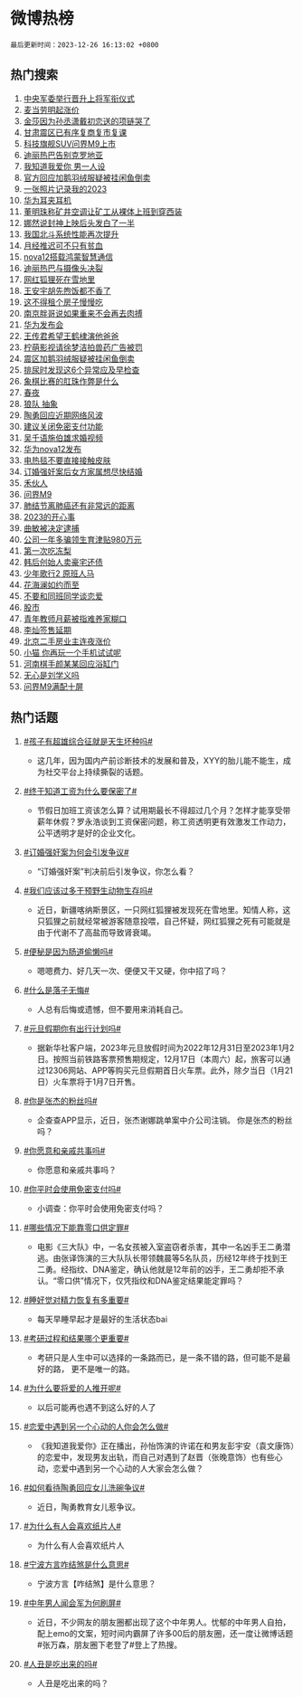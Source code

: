 # 微博热榜

`最后更新时间：2023-12-26 16:13:02 +0800`

## 热门搜索

1. [中央军委举行晋升上将军衔仪式](https://m.weibo.cn/search?containerid=100103type%3D1%26t%3D10%26q%3D%23%E4%B8%AD%E5%A4%AE%E5%86%9B%E5%A7%94%E4%B8%BE%E8%A1%8C%E6%99%8B%E5%8D%87%E4%B8%8A%E5%B0%86%E5%86%9B%E8%A1%94%E4%BB%AA%E5%BC%8F%23&stream_entry_id=51&isnewpage=1&extparam=seat%3D1%26cate%3D10103%26stream_entry_id%3D51%26dgr%3D0%26q%3D%2523%25E4%25B8%25AD%25E5%25A4%25AE%25E5%2586%259B%25E5%25A7%2594%25E4%25B8%25BE%25E8%25A1%258C%25E6%2599%258B%25E5%258D%2587%25E4%25B8%258A%25E5%25B0%2586%25E5%2586%259B%25E8%25A1%2594%25E4%25BB%25AA%25E5%25BC%258F%2523%26pos%3D0%26c_type%3D51%26filter_type%3Drealtimehot%26display_time%3D1703578381%26pre_seqid%3D170357838132202874266)
1. [麦当劳明起涨价](https://m.weibo.cn/search?containerid=100103type%3D1%26t%3D10%26q%3D%23%E9%BA%A6%E5%BD%93%E5%8A%B3%E6%98%8E%E8%B5%B7%E6%B6%A8%E4%BB%B7%23&stream_entry_id=31&isnewpage=1&extparam=seat%3D1%26realpos%3D1%26q%3D%2523%25E9%25BA%25A6%25E5%25BD%2593%25E5%258A%25B3%25E6%2598%258E%25E8%25B5%25B7%25E6%25B6%25A8%25E4%25BB%25B7%2523%26pos%3D0%26flag%3D1%26stream_entry_id%3D31%26dgr%3D0%26band_rank%3D1%26cate%3D5001%26filter_type%3Drealtimehot%26c_type%3D31%26lcate%3D5001%26display_time%3D1703578381%26pre_seqid%3D170357838132202874266)
1. [金莎因为孙丞潇戴初恋送的项链哭了](https://m.weibo.cn/search?containerid=100103type%3D1%26t%3D10%26q%3D%23%E9%87%91%E8%8E%8E%E5%9B%A0%E4%B8%BA%E5%AD%99%E4%B8%9E%E6%BD%87%E6%88%B4%E5%88%9D%E6%81%8B%E9%80%81%E7%9A%84%E9%A1%B9%E9%93%BE%E5%93%AD%E4%BA%86%23&stream_entry_id=31&isnewpage=1&extparam=seat%3D1%26realpos%3D2%26q%3D%2523%25E9%2587%2591%25E8%258E%258E%25E5%259B%25A0%25E4%25B8%25BA%25E5%25AD%2599%25E4%25B8%259E%25E6%25BD%2587%25E6%2588%25B4%25E5%2588%259D%25E6%2581%258B%25E9%2580%2581%25E7%259A%2584%25E9%25A1%25B9%25E9%2593%25BE%25E5%2593%25AD%25E4%25BA%2586%2523%26pos%3D1%26flag%3D2%26stream_entry_id%3D31%26dgr%3D0%26band_rank%3D2%26cate%3D5001%26filter_type%3Drealtimehot%26c_type%3D31%26lcate%3D5001%26display_time%3D1703578381%26pre_seqid%3D170357838132202874266)
1. [甘肃震区已有序复商复市复课](https://m.weibo.cn/search?containerid=100103type%3D1%26t%3D10%26q%3D%23%E7%94%98%E8%82%83%E9%9C%87%E5%8C%BA%E5%B7%B2%E6%9C%89%E5%BA%8F%E5%A4%8D%E5%95%86%E5%A4%8D%E5%B8%82%E5%A4%8D%E8%AF%BE%23&stream_entry_id=31&isnewpage=1&extparam=seat%3D1%26realpos%3D3%26q%3D%2523%25E7%2594%2598%25E8%2582%2583%25E9%259C%2587%25E5%258C%25BA%25E5%25B7%25B2%25E6%259C%2589%25E5%25BA%258F%25E5%25A4%258D%25E5%2595%2586%25E5%25A4%258D%25E5%25B8%2582%25E5%25A4%258D%25E8%25AF%25BE%2523%26pos%3D2%26flag%3D0%26stream_entry_id%3D31%26dgr%3D0%26band_rank%3D3%26cate%3D5001%26filter_type%3Drealtimehot%26c_type%3D31%26lcate%3D5001%26display_time%3D1703578381%26pre_seqid%3D170357838132202874266)
1. [科技旗舰SUV问界M9上市](https://m.weibo.cn/search?containerid=100103type%3D1%26t%3D10%26q%3D%23%E7%A7%91%E6%8A%80%E6%97%97%E8%88%B0SUV%E9%97%AE%E7%95%8CM9%E4%B8%8A%E5%B8%82%23&stream_entry_id=31&isnewpage=1&extparam=seat%3D1%26cate%3D5001%26topic_ad%3D1%26q%3D%2523%25E7%25A7%2591%25E6%258A%2580%25E6%2597%2597%25E8%2588%25B0SUV%25E9%2597%25AE%25E7%2595%258CM9%25E4%25B8%258A%25E5%25B8%2582%2523%26pos%3D3%26adid%3D215971%26stream_entry_id%3D31%26dgr%3D0%26band_rank%3D4%26c_type%3D31%26filter_type%3Drealtimehot%26is_ad_pos%3D1%26lcate%3D5001%26display_time%3D1703578381%26pre_seqid%3D170357838132202874266)
1. [迪丽热巴告别克罗地亚](https://m.weibo.cn/search?containerid=100103type%3D1%26t%3D10%26q%3D%23%E8%BF%AA%E4%B8%BD%E7%83%AD%E5%B7%B4%E5%91%8A%E5%88%AB%E5%85%8B%E7%BD%97%E5%9C%B0%E4%BA%9A%23&stream_entry_id=31&isnewpage=1&extparam=seat%3D1%26realpos%3D4%26q%3D%2523%25E8%25BF%25AA%25E4%25B8%25BD%25E7%2583%25AD%25E5%25B7%25B4%25E5%2591%258A%25E5%2588%25AB%25E5%2585%258B%25E7%25BD%2597%25E5%259C%25B0%25E4%25BA%259A%2523%26pos%3D4%26flag%3D1%26stream_entry_id%3D31%26dgr%3D0%26band_rank%3D4%26cate%3D5001%26filter_type%3Drealtimehot%26c_type%3D31%26lcate%3D5001%26display_time%3D1703578381%26pre_seqid%3D170357838132202874266)
1. [我知道我爱你 男一人设](https://m.weibo.cn/search?containerid=100103type%3D1%26t%3D10%26q%3D%E6%88%91%E7%9F%A5%E9%81%93%E6%88%91%E7%88%B1%E4%BD%A0+%E7%94%B7%E4%B8%80%E4%BA%BA%E8%AE%BE&stream_entry_id=31&isnewpage=1&extparam=seat%3D1%26realpos%3D5%26q%3D%25E6%2588%2591%25E7%259F%25A5%25E9%2581%2593%25E6%2588%2591%25E7%2588%25B1%25E4%25BD%25A0%2520%25E7%2594%25B7%25E4%25B8%2580%25E4%25BA%25BA%25E8%25AE%25BE%26pos%3D5%26flag%3D0%26stream_entry_id%3D31%26dgr%3D0%26band_rank%3D5%26cate%3D5001%26filter_type%3Drealtimehot%26c_type%3D31%26lcate%3D5001%26display_time%3D1703578381%26pre_seqid%3D170357838132202874266)
1. [官方回应加鹅羽绒服疑被挂闲鱼倒卖](https://m.weibo.cn/search?containerid=100103type%3D1%26t%3D10%26q%3D%23%E5%AE%98%E6%96%B9%E5%9B%9E%E5%BA%94%E5%8A%A0%E9%B9%85%E7%BE%BD%E7%BB%92%E6%9C%8D%E7%96%91%E8%A2%AB%E6%8C%82%E9%97%B2%E9%B1%BC%E5%80%92%E5%8D%96%23&stream_entry_id=31&isnewpage=1&extparam=seat%3D1%26realpos%3D6%26q%3D%2523%25E5%25AE%2598%25E6%2596%25B9%25E5%259B%259E%25E5%25BA%2594%25E5%258A%25A0%25E9%25B9%2585%25E7%25BE%25BD%25E7%25BB%2592%25E6%259C%258D%25E7%2596%2591%25E8%25A2%25AB%25E6%258C%2582%25E9%2597%25B2%25E9%25B1%25BC%25E5%2580%2592%25E5%258D%2596%2523%26pos%3D6%26flag%3D0%26stream_entry_id%3D31%26dgr%3D0%26band_rank%3D6%26cate%3D5001%26filter_type%3Drealtimehot%26c_type%3D31%26lcate%3D5001%26display_time%3D1703578381%26pre_seqid%3D170357838132202874266)
1. [一张照片记录我的2023](https://m.weibo.cn/search?containerid=100103type%3D1%26t%3D10%26q%3D%23%E4%B8%80%E5%BC%A0%E7%85%A7%E7%89%87%E8%AE%B0%E5%BD%95%E6%88%91%E7%9A%842023%23&stream_entry_id=31&isnewpage=1&extparam=seat%3D1%26cate%3D5001%26topic_ad%3D1%26q%3D%2523%25E4%25B8%2580%25E5%25BC%25A0%25E7%2585%25A7%25E7%2589%2587%25E8%25AE%25B0%25E5%25BD%2595%25E6%2588%2591%25E7%259A%25842023%2523%26pos%3D7%26adid%3D215970%26stream_entry_id%3D31%26dgr%3D0%26band_rank%3D7%26c_type%3D31%26filter_type%3Drealtimehot%26is_ad_pos%3D1%26lcate%3D5001%26display_time%3D1703578381%26pre_seqid%3D170357838132202874266)
1. [华为耳夹耳机](https://m.weibo.cn/search?containerid=100103type%3D1%26t%3D10%26q%3D%23%E5%8D%8E%E4%B8%BA%E8%80%B3%E5%A4%B9%E8%80%B3%E6%9C%BA%23&stream_entry_id=31&isnewpage=1&extparam=seat%3D1%26realpos%3D7%26q%3D%2523%25E5%258D%258E%25E4%25B8%25BA%25E8%2580%25B3%25E5%25A4%25B9%25E8%2580%25B3%25E6%259C%25BA%2523%26pos%3D8%26flag%3D1%26stream_entry_id%3D31%26dgr%3D0%26band_rank%3D7%26cate%3D5001%26filter_type%3Drealtimehot%26c_type%3D31%26lcate%3D5001%26display_time%3D1703578381%26pre_seqid%3D170357838132202874266)
1. [董明珠称矿井空调让矿工从裸体上班到穿西装](https://m.weibo.cn/search?containerid=100103type%3D1%26t%3D10%26q%3D%23%E8%91%A3%E6%98%8E%E7%8F%A0%E7%A7%B0%E7%9F%BF%E4%BA%95%E7%A9%BA%E8%B0%83%E8%AE%A9%E7%9F%BF%E5%B7%A5%E4%BB%8E%E8%A3%B8%E4%BD%93%E4%B8%8A%E7%8F%AD%E5%88%B0%E7%A9%BF%E8%A5%BF%E8%A3%85%23&stream_entry_id=31&isnewpage=1&extparam=seat%3D1%26realpos%3D8%26q%3D%2523%25E8%2591%25A3%25E6%2598%258E%25E7%258F%25A0%25E7%25A7%25B0%25E7%259F%25BF%25E4%25BA%2595%25E7%25A9%25BA%25E8%25B0%2583%25E8%25AE%25A9%25E7%259F%25BF%25E5%25B7%25A5%25E4%25BB%258E%25E8%25A3%25B8%25E4%25BD%2593%25E4%25B8%258A%25E7%258F%25AD%25E5%2588%25B0%25E7%25A9%25BF%25E8%25A5%25BF%25E8%25A3%2585%2523%26pos%3D9%26flag%3D0%26stream_entry_id%3D31%26dgr%3D0%26band_rank%3D8%26cate%3D5001%26filter_type%3Drealtimehot%26c_type%3D31%26lcate%3D5001%26display_time%3D1703578381%26pre_seqid%3D170357838132202874266)
1. [娜然说封神上映后头发白了一半](https://m.weibo.cn/search?containerid=100103type%3D1%26t%3D10%26q%3D%23%E5%A8%9C%E7%84%B6%E8%AF%B4%E5%B0%81%E7%A5%9E%E4%B8%8A%E6%98%A0%E5%90%8E%E5%A4%B4%E5%8F%91%E7%99%BD%E4%BA%86%E4%B8%80%E5%8D%8A%23&stream_entry_id=31&isnewpage=1&extparam=seat%3D1%26realpos%3D9%26q%3D%2523%25E5%25A8%259C%25E7%2584%25B6%25E8%25AF%25B4%25E5%25B0%2581%25E7%25A5%259E%25E4%25B8%258A%25E6%2598%25A0%25E5%2590%258E%25E5%25A4%25B4%25E5%258F%2591%25E7%2599%25BD%25E4%25BA%2586%25E4%25B8%2580%25E5%258D%258A%2523%26pos%3D10%26flag%3D0%26stream_entry_id%3D31%26dgr%3D0%26band_rank%3D9%26cate%3D5001%26filter_type%3Drealtimehot%26c_type%3D31%26lcate%3D5001%26display_time%3D1703578381%26pre_seqid%3D170357838132202874266)
1. [我国北斗系统性能再次提升](https://m.weibo.cn/search?containerid=100103type%3D1%26t%3D10%26q%3D%23%E6%88%91%E5%9B%BD%E5%8C%97%E6%96%97%E7%B3%BB%E7%BB%9F%E6%80%A7%E8%83%BD%E5%86%8D%E6%AC%A1%E6%8F%90%E5%8D%87%23&stream_entry_id=31&isnewpage=1&extparam=seat%3D1%26realpos%3D10%26q%3D%2523%25E6%2588%2591%25E5%259B%25BD%25E5%258C%2597%25E6%2596%2597%25E7%25B3%25BB%25E7%25BB%259F%25E6%2580%25A7%25E8%2583%25BD%25E5%2586%258D%25E6%25AC%25A1%25E6%258F%2590%25E5%258D%2587%2523%26pos%3D11%26flag%3D1%26stream_entry_id%3D31%26dgr%3D0%26band_rank%3D10%26cate%3D5001%26filter_type%3Drealtimehot%26c_type%3D31%26lcate%3D5001%26display_time%3D1703578381%26pre_seqid%3D170357838132202874266)
1. [月经推迟可不只有贫血](https://m.weibo.cn/search?containerid=100103type%3D1%26t%3D10%26q%3D%E6%9C%88%E7%BB%8F%E6%8E%A8%E8%BF%9F%E5%8F%AF%E4%B8%8D%E5%8F%AA%E6%9C%89%E8%B4%AB%E8%A1%80&stream_entry_id=31&isnewpage=1&extparam=seat%3D1%26realpos%3D11%26q%3D%25E6%259C%2588%25E7%25BB%258F%25E6%258E%25A8%25E8%25BF%259F%25E5%258F%25AF%25E4%25B8%258D%25E5%258F%25AA%25E6%259C%2589%25E8%25B4%25AB%25E8%25A1%2580%26pos%3D12%26flag%3D2%26stream_entry_id%3D31%26dgr%3D0%26band_rank%3D11%26cate%3D5001%26filter_type%3Drealtimehot%26c_type%3D31%26lcate%3D5001%26display_time%3D1703578381%26pre_seqid%3D170357838132202874266)
1. [nova12搭载鸿蒙智慧通信](https://m.weibo.cn/search?containerid=100103type%3D1%26t%3D10%26q%3D%23nova12%E6%90%AD%E8%BD%BD%E9%B8%BF%E8%92%99%E6%99%BA%E6%85%A7%E9%80%9A%E4%BF%A1%23&stream_entry_id=31&isnewpage=1&extparam=seat%3D1%26realpos%3D12%26q%3D%2523nova12%25E6%2590%25AD%25E8%25BD%25BD%25E9%25B8%25BF%25E8%2592%2599%25E6%2599%25BA%25E6%2585%25A7%25E9%2580%259A%25E4%25BF%25A1%2523%26pos%3D13%26flag%3D0%26dgr%3D0%26stream_entry_id%3D31%26cate%3D5001%26band_rank%3D12%26adid%3D215311%26filter_type%3Drealtimehot%26c_type%3D31%26lcate%3D5001%26display_time%3D1703578381%26pre_seqid%3D170357838132202874266)
1. [迪丽热巴与摄像头决裂](https://m.weibo.cn/search?containerid=100103type%3D1%26t%3D10%26q%3D%23%E8%BF%AA%E4%B8%BD%E7%83%AD%E5%B7%B4%E4%B8%8E%E6%91%84%E5%83%8F%E5%A4%B4%E5%86%B3%E8%A3%82%23&stream_entry_id=31&isnewpage=1&extparam=seat%3D1%26realpos%3D13%26q%3D%2523%25E8%25BF%25AA%25E4%25B8%25BD%25E7%2583%25AD%25E5%25B7%25B4%25E4%25B8%258E%25E6%2591%2584%25E5%2583%258F%25E5%25A4%25B4%25E5%2586%25B3%25E8%25A3%2582%2523%26pos%3D14%26flag%3D1%26stream_entry_id%3D31%26dgr%3D0%26band_rank%3D13%26cate%3D5001%26filter_type%3Drealtimehot%26c_type%3D31%26lcate%3D5001%26display_time%3D1703578381%26pre_seqid%3D170357838132202874266)
1. [网红狐狸死在雪地里](https://m.weibo.cn/search?containerid=100103type%3D1%26t%3D10%26q%3D%23%E7%BD%91%E7%BA%A2%E7%8B%90%E7%8B%B8%E6%AD%BB%E5%9C%A8%E9%9B%AA%E5%9C%B0%E9%87%8C%23&stream_entry_id=31&isnewpage=1&extparam=seat%3D1%26realpos%3D14%26q%3D%2523%25E7%25BD%2591%25E7%25BA%25A2%25E7%258B%2590%25E7%258B%25B8%25E6%25AD%25BB%25E5%259C%25A8%25E9%259B%25AA%25E5%259C%25B0%25E9%2587%258C%2523%26pos%3D15%26flag%3D2%26stream_entry_id%3D31%26dgr%3D0%26band_rank%3D14%26cate%3D5001%26filter_type%3Drealtimehot%26c_type%3D31%26lcate%3D5001%26display_time%3D1703578381%26pre_seqid%3D170357838132202874266)
1. [王安宇胡先煦饭都不香了](https://m.weibo.cn/search?containerid=100103type%3D1%26t%3D10%26q%3D%23%E7%8E%8B%E5%AE%89%E5%AE%87%E8%83%A1%E5%85%88%E7%85%A6%E9%A5%AD%E9%83%BD%E4%B8%8D%E9%A6%99%E4%BA%86%23&stream_entry_id=31&isnewpage=1&extparam=seat%3D1%26realpos%3D15%26q%3D%2523%25E7%258E%258B%25E5%25AE%2589%25E5%25AE%2587%25E8%2583%25A1%25E5%2585%2588%25E7%2585%25A6%25E9%25A5%25AD%25E9%2583%25BD%25E4%25B8%258D%25E9%25A6%2599%25E4%25BA%2586%2523%26pos%3D16%26flag%3D1%26stream_entry_id%3D31%26dgr%3D0%26band_rank%3D15%26cate%3D5001%26filter_type%3Drealtimehot%26c_type%3D31%26lcate%3D5001%26display_time%3D1703578381%26pre_seqid%3D170357838132202874266)
1. [这不得租个房子慢慢吃](https://m.weibo.cn/search?containerid=100103type%3D1%26t%3D10%26q%3D%E8%BF%99%E4%B8%8D%E5%BE%97%E7%A7%9F%E4%B8%AA%E6%88%BF%E5%AD%90%E6%85%A2%E6%85%A2%E5%90%83&stream_entry_id=31&isnewpage=1&extparam=seat%3D1%26realpos%3D16%26q%3D%25E8%25BF%2599%25E4%25B8%258D%25E5%25BE%2597%25E7%25A7%259F%25E4%25B8%25AA%25E6%2588%25BF%25E5%25AD%2590%25E6%2585%25A2%25E6%2585%25A2%25E5%2590%2583%26pos%3D17%26flag%3D0%26stream_entry_id%3D31%26dgr%3D0%26band_rank%3D16%26cate%3D5001%26filter_type%3Drealtimehot%26c_type%3D31%26lcate%3D5001%26display_time%3D1703578381%26pre_seqid%3D170357838132202874266)
1. [南京胖哥说如果重来不会再去肉搏](https://m.weibo.cn/search?containerid=100103type%3D1%26t%3D10%26q%3D%23%E5%8D%97%E4%BA%AC%E8%83%96%E5%93%A5%E8%AF%B4%E5%A6%82%E6%9E%9C%E9%87%8D%E6%9D%A5%E4%B8%8D%E4%BC%9A%E5%86%8D%E5%8E%BB%E8%82%89%E6%90%8F%23&stream_entry_id=31&isnewpage=1&extparam=seat%3D1%26realpos%3D17%26q%3D%2523%25E5%258D%2597%25E4%25BA%25AC%25E8%2583%2596%25E5%2593%25A5%25E8%25AF%25B4%25E5%25A6%2582%25E6%259E%259C%25E9%2587%258D%25E6%259D%25A5%25E4%25B8%258D%25E4%25BC%259A%25E5%2586%258D%25E5%258E%25BB%25E8%2582%2589%25E6%2590%258F%2523%26pos%3D18%26flag%3D1%26stream_entry_id%3D31%26dgr%3D0%26band_rank%3D17%26cate%3D5001%26filter_type%3Drealtimehot%26c_type%3D31%26lcate%3D5001%26display_time%3D1703578381%26pre_seqid%3D170357838132202874266)
1. [华为发布会](https://m.weibo.cn/search?containerid=100103type%3D1%26t%3D10%26q%3D%23%E5%8D%8E%E4%B8%BA%E5%8F%91%E5%B8%83%E4%BC%9A%23&stream_entry_id=31&isnewpage=1&extparam=seat%3D1%26realpos%3D18%26q%3D%2523%25E5%258D%258E%25E4%25B8%25BA%25E5%258F%2591%25E5%25B8%2583%25E4%25BC%259A%2523%26pos%3D19%26flag%3D1%26stream_entry_id%3D31%26dgr%3D0%26band_rank%3D18%26cate%3D5001%26filter_type%3Drealtimehot%26c_type%3D31%26lcate%3D5001%26display_time%3D1703578381%26pre_seqid%3D170357838132202874266)
1. [王传君希望王鹤棣演他爸爸](https://m.weibo.cn/search?containerid=100103type%3D1%26t%3D10%26q%3D%23%E7%8E%8B%E4%BC%A0%E5%90%9B%E5%B8%8C%E6%9C%9B%E7%8E%8B%E9%B9%A4%E6%A3%A3%E6%BC%94%E4%BB%96%E7%88%B8%E7%88%B8%23&stream_entry_id=31&isnewpage=1&extparam=seat%3D1%26realpos%3D19%26q%3D%2523%25E7%258E%258B%25E4%25BC%25A0%25E5%2590%259B%25E5%25B8%258C%25E6%259C%259B%25E7%258E%258B%25E9%25B9%25A4%25E6%25A3%25A3%25E6%25BC%2594%25E4%25BB%2596%25E7%2588%25B8%25E7%2588%25B8%2523%26pos%3D20%26flag%3D1%26stream_entry_id%3D31%26dgr%3D0%26band_rank%3D19%26cate%3D5001%26filter_type%3Drealtimehot%26c_type%3D31%26lcate%3D5001%26display_time%3D1703578381%26pre_seqid%3D170357838132202874266)
1. [柠萌影视请徐梦洁拍兽药广告被罚](https://m.weibo.cn/search?containerid=100103type%3D1%26t%3D10%26q%3D%23%E6%9F%A0%E8%90%8C%E5%BD%B1%E8%A7%86%E8%AF%B7%E5%BE%90%E6%A2%A6%E6%B4%81%E6%8B%8D%E5%85%BD%E8%8D%AF%E5%B9%BF%E5%91%8A%E8%A2%AB%E7%BD%9A%23&stream_entry_id=31&isnewpage=1&extparam=seat%3D1%26realpos%3D20%26q%3D%2523%25E6%259F%25A0%25E8%2590%258C%25E5%25BD%25B1%25E8%25A7%2586%25E8%25AF%25B7%25E5%25BE%2590%25E6%25A2%25A6%25E6%25B4%2581%25E6%258B%258D%25E5%2585%25BD%25E8%258D%25AF%25E5%25B9%25BF%25E5%2591%258A%25E8%25A2%25AB%25E7%25BD%259A%2523%26pos%3D21%26flag%3D1%26stream_entry_id%3D31%26dgr%3D0%26band_rank%3D20%26cate%3D5001%26filter_type%3Drealtimehot%26c_type%3D31%26lcate%3D5001%26display_time%3D1703578381%26pre_seqid%3D170357838132202874266)
1. [震区加鹅羽绒服疑被挂闲鱼倒卖](https://m.weibo.cn/search?containerid=100103type%3D1%26t%3D10%26q%3D%23%E9%9C%87%E5%8C%BA%E5%8A%A0%E9%B9%85%E7%BE%BD%E7%BB%92%E6%9C%8D%E7%96%91%E8%A2%AB%E6%8C%82%E9%97%B2%E9%B1%BC%E5%80%92%E5%8D%96%23&stream_entry_id=31&isnewpage=1&extparam=seat%3D1%26realpos%3D21%26q%3D%2523%25E9%259C%2587%25E5%258C%25BA%25E5%258A%25A0%25E9%25B9%2585%25E7%25BE%25BD%25E7%25BB%2592%25E6%259C%258D%25E7%2596%2591%25E8%25A2%25AB%25E6%258C%2582%25E9%2597%25B2%25E9%25B1%25BC%25E5%2580%2592%25E5%258D%2596%2523%26pos%3D22%26flag%3D0%26stream_entry_id%3D31%26dgr%3D0%26band_rank%3D21%26cate%3D5001%26filter_type%3Drealtimehot%26c_type%3D31%26lcate%3D5001%26display_time%3D1703578381%26pre_seqid%3D170357838132202874266)
1. [排尿时发现这6个异常应及早检查](https://m.weibo.cn/search?containerid=100103type%3D1%26t%3D10%26q%3D%23%E6%8E%92%E5%B0%BF%E6%97%B6%E5%8F%91%E7%8E%B0%E8%BF%996%E4%B8%AA%E5%BC%82%E5%B8%B8%E5%BA%94%E5%8F%8A%E6%97%A9%E6%A3%80%E6%9F%A5%23&stream_entry_id=31&isnewpage=1&extparam=seat%3D1%26realpos%3D22%26q%3D%2523%25E6%258E%2592%25E5%25B0%25BF%25E6%2597%25B6%25E5%258F%2591%25E7%258E%25B0%25E8%25BF%25996%25E4%25B8%25AA%25E5%25BC%2582%25E5%25B8%25B8%25E5%25BA%2594%25E5%258F%258A%25E6%2597%25A9%25E6%25A3%2580%25E6%259F%25A5%2523%26pos%3D23%26flag%3D0%26stream_entry_id%3D31%26dgr%3D0%26band_rank%3D22%26cate%3D5001%26filter_type%3Drealtimehot%26c_type%3D31%26lcate%3D5001%26display_time%3D1703578381%26pre_seqid%3D170357838132202874266)
1. [象棋比赛的肛珠作弊是什么](https://m.weibo.cn/search?containerid=100103type%3D1%26t%3D10%26q%3D%23%E8%B1%A1%E6%A3%8B%E6%AF%94%E8%B5%9B%E7%9A%84%E8%82%9B%E7%8F%A0%E4%BD%9C%E5%BC%8A%E6%98%AF%E4%BB%80%E4%B9%88%23&stream_entry_id=31&isnewpage=1&extparam=seat%3D1%26realpos%3D23%26q%3D%2523%25E8%25B1%25A1%25E6%25A3%258B%25E6%25AF%2594%25E8%25B5%259B%25E7%259A%2584%25E8%2582%259B%25E7%258F%25A0%25E4%25BD%259C%25E5%25BC%258A%25E6%2598%25AF%25E4%25BB%2580%25E4%25B9%2588%2523%26pos%3D24%26flag%3D1%26stream_entry_id%3D31%26dgr%3D0%26band_rank%3D23%26cate%3D5001%26filter_type%3Drealtimehot%26c_type%3D31%26lcate%3D5001%26display_time%3D1703578381%26pre_seqid%3D170357838132202874266)
1. [春夜](https://m.weibo.cn/search?containerid=100103type%3D1%26t%3D10%26q%3D%E6%98%A5%E5%A4%9C&stream_entry_id=31&isnewpage=1&extparam=seat%3D1%26realpos%3D24%26q%3D%25E6%2598%25A5%25E5%25A4%259C%26pos%3D25%26flag%3D1%26stream_entry_id%3D31%26dgr%3D0%26band_rank%3D24%26cate%3D5001%26filter_type%3Drealtimehot%26c_type%3D31%26lcate%3D5001%26display_time%3D1703578381%26pre_seqid%3D170357838132202874266)
1. [狼队 抽象](https://m.weibo.cn/search?containerid=100103type%3D1%26t%3D10%26q%3D%E7%8B%BC%E9%98%9F+%E6%8A%BD%E8%B1%A1&stream_entry_id=31&isnewpage=1&extparam=seat%3D1%26realpos%3D25%26q%3D%25E7%258B%25BC%25E9%2598%259F%2520%25E6%258A%25BD%25E8%25B1%25A1%26pos%3D26%26flag%3D1%26stream_entry_id%3D31%26dgr%3D0%26band_rank%3D25%26cate%3D5001%26filter_type%3Drealtimehot%26c_type%3D31%26lcate%3D5001%26display_time%3D1703578381%26pre_seqid%3D170357838132202874266)
1. [陶勇回应近期网络风波](https://m.weibo.cn/search?containerid=100103type%3D1%26t%3D10%26q%3D%23%E9%99%B6%E5%8B%87%E5%9B%9E%E5%BA%94%E8%BF%91%E6%9C%9F%E7%BD%91%E7%BB%9C%E9%A3%8E%E6%B3%A2%23&stream_entry_id=31&isnewpage=1&extparam=seat%3D1%26realpos%3D26%26q%3D%2523%25E9%2599%25B6%25E5%258B%2587%25E5%259B%259E%25E5%25BA%2594%25E8%25BF%2591%25E6%259C%259F%25E7%25BD%2591%25E7%25BB%259C%25E9%25A3%258E%25E6%25B3%25A2%2523%26pos%3D27%26flag%3D0%26stream_entry_id%3D31%26dgr%3D0%26band_rank%3D26%26cate%3D5001%26filter_type%3Drealtimehot%26c_type%3D31%26lcate%3D5001%26display_time%3D1703578381%26pre_seqid%3D170357838132202874266)
1. [建议关闭免密支付功能](https://m.weibo.cn/search?containerid=100103type%3D1%26t%3D10%26q%3D%23%E5%BB%BA%E8%AE%AE%E5%85%B3%E9%97%AD%E5%85%8D%E5%AF%86%E6%94%AF%E4%BB%98%E5%8A%9F%E8%83%BD%23&stream_entry_id=31&isnewpage=1&extparam=seat%3D1%26realpos%3D27%26q%3D%2523%25E5%25BB%25BA%25E8%25AE%25AE%25E5%2585%25B3%25E9%2597%25AD%25E5%2585%258D%25E5%25AF%2586%25E6%2594%25AF%25E4%25BB%2598%25E5%258A%259F%25E8%2583%25BD%2523%26pos%3D28%26flag%3D0%26stream_entry_id%3D31%26dgr%3D0%26band_rank%3D27%26cate%3D5001%26filter_type%3Drealtimehot%26c_type%3D31%26lcate%3D5001%26display_time%3D1703578381%26pre_seqid%3D170357838132202874266)
1. [吴千语施伯雄求婚视频](https://m.weibo.cn/search?containerid=100103type%3D1%26t%3D10%26q%3D%23%E5%90%B4%E5%8D%83%E8%AF%AD%E6%96%BD%E4%BC%AF%E9%9B%84%E6%B1%82%E5%A9%9A%E8%A7%86%E9%A2%91%23&stream_entry_id=31&isnewpage=1&extparam=seat%3D1%26realpos%3D28%26q%3D%2523%25E5%2590%25B4%25E5%258D%2583%25E8%25AF%25AD%25E6%2596%25BD%25E4%25BC%25AF%25E9%259B%2584%25E6%25B1%2582%25E5%25A9%259A%25E8%25A7%2586%25E9%25A2%2591%2523%26pos%3D29%26flag%3D1%26stream_entry_id%3D31%26dgr%3D0%26band_rank%3D28%26cate%3D5001%26filter_type%3Drealtimehot%26c_type%3D31%26lcate%3D5001%26display_time%3D1703578381%26pre_seqid%3D170357838132202874266)
1. [华为nova12发布](https://m.weibo.cn/search?containerid=100103type%3D1%26t%3D10%26q%3D%23%E5%8D%8E%E4%B8%BAnova12%E5%8F%91%E5%B8%83%23&stream_entry_id=31&isnewpage=1&extparam=seat%3D1%26realpos%3D29%26q%3D%2523%25E5%258D%258E%25E4%25B8%25BAnova12%25E5%258F%2591%25E5%25B8%2583%2523%26pos%3D30%26flag%3D1%26stream_entry_id%3D31%26dgr%3D0%26band_rank%3D29%26cate%3D5001%26filter_type%3Drealtimehot%26c_type%3D31%26lcate%3D5001%26display_time%3D1703578381%26pre_seqid%3D170357838132202874266)
1. [电热毯不要直接接触皮肤](https://m.weibo.cn/search?containerid=100103type%3D1%26t%3D10%26q%3D%23%E7%94%B5%E7%83%AD%E6%AF%AF%E4%B8%8D%E8%A6%81%E7%9B%B4%E6%8E%A5%E6%8E%A5%E8%A7%A6%E7%9A%AE%E8%82%A4%23&stream_entry_id=31&isnewpage=1&extparam=seat%3D1%26realpos%3D30%26q%3D%2523%25E7%2594%25B5%25E7%2583%25AD%25E6%25AF%25AF%25E4%25B8%258D%25E8%25A6%2581%25E7%259B%25B4%25E6%258E%25A5%25E6%258E%25A5%25E8%25A7%25A6%25E7%259A%25AE%25E8%2582%25A4%2523%26pos%3D31%26flag%3D0%26stream_entry_id%3D31%26dgr%3D0%26band_rank%3D30%26cate%3D5001%26filter_type%3Drealtimehot%26c_type%3D31%26lcate%3D5001%26display_time%3D1703578381%26pre_seqid%3D170357838132202874266)
1. [订婚强奸案后女方家属想尽快结婚](https://m.weibo.cn/search?containerid=100103type%3D1%26t%3D10%26q%3D%23%E8%AE%A2%E5%A9%9A%E5%BC%BA%E5%A5%B8%E6%A1%88%E5%90%8E%E5%A5%B3%E6%96%B9%E5%AE%B6%E5%B1%9E%E6%83%B3%E5%B0%BD%E5%BF%AB%E7%BB%93%E5%A9%9A%23&stream_entry_id=31&isnewpage=1&extparam=seat%3D1%26realpos%3D31%26q%3D%2523%25E8%25AE%25A2%25E5%25A9%259A%25E5%25BC%25BA%25E5%25A5%25B8%25E6%25A1%2588%25E5%2590%258E%25E5%25A5%25B3%25E6%2596%25B9%25E5%25AE%25B6%25E5%25B1%259E%25E6%2583%25B3%25E5%25B0%25BD%25E5%25BF%25AB%25E7%25BB%2593%25E5%25A9%259A%2523%26pos%3D32%26flag%3D0%26stream_entry_id%3D31%26dgr%3D0%26band_rank%3D31%26cate%3D5001%26filter_type%3Drealtimehot%26c_type%3D31%26lcate%3D5001%26display_time%3D1703578381%26pre_seqid%3D170357838132202874266)
1. [禾伙人](https://m.weibo.cn/search?containerid=100103type%3D1%26t%3D10%26q%3D%E7%A6%BE%E4%BC%99%E4%BA%BA&stream_entry_id=31&isnewpage=1&extparam=seat%3D1%26realpos%3D32%26q%3D%25E7%25A6%25BE%25E4%25BC%2599%25E4%25BA%25BA%26pos%3D33%26flag%3D1%26stream_entry_id%3D31%26dgr%3D0%26band_rank%3D32%26cate%3D5001%26filter_type%3Drealtimehot%26c_type%3D31%26lcate%3D5001%26display_time%3D1703578381%26pre_seqid%3D170357838132202874266)
1. [问界M9](https://m.weibo.cn/search?containerid=100103type%3D1%26t%3D10%26q%3D%E9%97%AE%E7%95%8CM9&stream_entry_id=31&isnewpage=1&extparam=seat%3D1%26realpos%3D33%26q%3D%25E9%2597%25AE%25E7%2595%258CM9%26pos%3D34%26flag%3D1%26stream_entry_id%3D31%26dgr%3D0%26band_rank%3D33%26cate%3D5001%26filter_type%3Drealtimehot%26c_type%3D31%26lcate%3D5001%26display_time%3D1703578381%26pre_seqid%3D170357838132202874266)
1. [肺结节离肺癌还有非常远的距离](https://m.weibo.cn/search?containerid=100103type%3D1%26t%3D10%26q%3D%23%E8%82%BA%E7%BB%93%E8%8A%82%E7%A6%BB%E8%82%BA%E7%99%8C%E8%BF%98%E6%9C%89%E9%9D%9E%E5%B8%B8%E8%BF%9C%E7%9A%84%E8%B7%9D%E7%A6%BB%23&stream_entry_id=31&isnewpage=1&extparam=seat%3D1%26realpos%3D34%26q%3D%2523%25E8%2582%25BA%25E7%25BB%2593%25E8%258A%2582%25E7%25A6%25BB%25E8%2582%25BA%25E7%2599%258C%25E8%25BF%2598%25E6%259C%2589%25E9%259D%259E%25E5%25B8%25B8%25E8%25BF%259C%25E7%259A%2584%25E8%25B7%259D%25E7%25A6%25BB%2523%26pos%3D35%26flag%3D1%26stream_entry_id%3D31%26dgr%3D0%26band_rank%3D34%26cate%3D5001%26filter_type%3Drealtimehot%26c_type%3D31%26lcate%3D5001%26display_time%3D1703578381%26pre_seqid%3D170357838132202874266)
1. [2023的开心事](https://m.weibo.cn/search?containerid=100103type%3D1%26t%3D10%26q%3D%232023%E7%9A%84%E5%BC%80%E5%BF%83%E4%BA%8B%23&stream_entry_id=31&isnewpage=1&extparam=seat%3D1%26realpos%3D35%26q%3D%25232023%25E7%259A%2584%25E5%25BC%2580%25E5%25BF%2583%25E4%25BA%258B%2523%26pos%3D36%26flag%3D1%26stream_entry_id%3D31%26dgr%3D0%26band_rank%3D35%26cate%3D5001%26filter_type%3Drealtimehot%26c_type%3D31%26lcate%3D5001%26display_time%3D1703578381%26pre_seqid%3D170357838132202874266)
1. [曲敏被决定逮捕](https://m.weibo.cn/search?containerid=100103type%3D1%26t%3D10%26q%3D%23%E6%9B%B2%E6%95%8F%E8%A2%AB%E5%86%B3%E5%AE%9A%E9%80%AE%E6%8D%95%23&stream_entry_id=31&isnewpage=1&extparam=seat%3D1%26realpos%3D36%26q%3D%2523%25E6%259B%25B2%25E6%2595%258F%25E8%25A2%25AB%25E5%2586%25B3%25E5%25AE%259A%25E9%2580%25AE%25E6%258D%2595%2523%26pos%3D37%26flag%3D1%26stream_entry_id%3D31%26dgr%3D0%26band_rank%3D36%26cate%3D5001%26filter_type%3Drealtimehot%26c_type%3D31%26lcate%3D5001%26display_time%3D1703578381%26pre_seqid%3D170357838132202874266)
1. [公司一年多骗领生育津贴980万元](https://m.weibo.cn/search?containerid=100103type%3D1%26t%3D10%26q%3D%23%E5%85%AC%E5%8F%B8%E4%B8%80%E5%B9%B4%E5%A4%9A%E9%AA%97%E9%A2%86%E7%94%9F%E8%82%B2%E6%B4%A5%E8%B4%B4980%E4%B8%87%E5%85%83%23&stream_entry_id=31&isnewpage=1&extparam=seat%3D1%26realpos%3D37%26q%3D%2523%25E5%2585%25AC%25E5%258F%25B8%25E4%25B8%2580%25E5%25B9%25B4%25E5%25A4%259A%25E9%25AA%2597%25E9%25A2%2586%25E7%2594%259F%25E8%2582%25B2%25E6%25B4%25A5%25E8%25B4%25B4980%25E4%25B8%2587%25E5%2585%2583%2523%26pos%3D38%26flag%3D0%26stream_entry_id%3D31%26dgr%3D0%26band_rank%3D37%26cate%3D5001%26filter_type%3Drealtimehot%26c_type%3D31%26lcate%3D5001%26display_time%3D1703578381%26pre_seqid%3D170357838132202874266)
1. [第一次吃冻梨](https://m.weibo.cn/search?containerid=100103type%3D1%26t%3D10%26q%3D%E7%AC%AC%E4%B8%80%E6%AC%A1%E5%90%83%E5%86%BB%E6%A2%A8&stream_entry_id=31&isnewpage=1&extparam=seat%3D1%26realpos%3D38%26q%3D%25E7%25AC%25AC%25E4%25B8%2580%25E6%25AC%25A1%25E5%2590%2583%25E5%2586%25BB%25E6%25A2%25A8%26pos%3D39%26flag%3D1%26stream_entry_id%3D31%26dgr%3D0%26band_rank%3D38%26cate%3D5001%26filter_type%3Drealtimehot%26c_type%3D31%26lcate%3D5001%26display_time%3D1703578381%26pre_seqid%3D170357838132202874266)
1. [韩后创始人卖豪宅还债](https://m.weibo.cn/search?containerid=100103type%3D1%26t%3D10%26q%3D%23%E9%9F%A9%E5%90%8E%E5%88%9B%E5%A7%8B%E4%BA%BA%E5%8D%96%E8%B1%AA%E5%AE%85%E8%BF%98%E5%80%BA%23&stream_entry_id=31&isnewpage=1&extparam=seat%3D1%26realpos%3D39%26q%3D%2523%25E9%259F%25A9%25E5%2590%258E%25E5%2588%259B%25E5%25A7%258B%25E4%25BA%25BA%25E5%258D%2596%25E8%25B1%25AA%25E5%25AE%2585%25E8%25BF%2598%25E5%2580%25BA%2523%26pos%3D40%26flag%3D0%26stream_entry_id%3D31%26dgr%3D0%26band_rank%3D39%26cate%3D5001%26filter_type%3Drealtimehot%26c_type%3D31%26lcate%3D5001%26display_time%3D1703578381%26pre_seqid%3D170357838132202874266)
1. [少年歌行2 原班人马](https://m.weibo.cn/search?containerid=100103type%3D1%26t%3D10%26q%3D%E5%B0%91%E5%B9%B4%E6%AD%8C%E8%A1%8C2+%E5%8E%9F%E7%8F%AD%E4%BA%BA%E9%A9%AC&stream_entry_id=31&isnewpage=1&extparam=seat%3D1%26realpos%3D40%26q%3D%25E5%25B0%2591%25E5%25B9%25B4%25E6%25AD%258C%25E8%25A1%258C2%2520%25E5%258E%259F%25E7%258F%25AD%25E4%25BA%25BA%25E9%25A9%25AC%26pos%3D41%26flag%3D0%26stream_entry_id%3D31%26dgr%3D0%26band_rank%3D40%26cate%3D5001%26filter_type%3Drealtimehot%26c_type%3D31%26lcate%3D5001%26display_time%3D1703578381%26pre_seqid%3D170357838132202874266)
1. [花海澜如约而至](https://m.weibo.cn/search?containerid=100103type%3D1%26t%3D10%26q%3D%23%E8%8A%B1%E6%B5%B7%E6%BE%9C%E5%A6%82%E7%BA%A6%E8%80%8C%E8%87%B3%23&stream_entry_id=31&isnewpage=1&extparam=seat%3D1%26realpos%3D41%26q%3D%2523%25E8%258A%25B1%25E6%25B5%25B7%25E6%25BE%259C%25E5%25A6%2582%25E7%25BA%25A6%25E8%2580%258C%25E8%2587%25B3%2523%26pos%3D42%26flag%3D1%26stream_entry_id%3D31%26dgr%3D0%26band_rank%3D41%26cate%3D5001%26filter_type%3Drealtimehot%26c_type%3D31%26lcate%3D5001%26display_time%3D1703578381%26pre_seqid%3D170357838132202874266)
1. [不要和同班同学谈恋爱](https://m.weibo.cn/search?containerid=100103type%3D1%26t%3D10%26q%3D%E4%B8%8D%E8%A6%81%E5%92%8C%E5%90%8C%E7%8F%AD%E5%90%8C%E5%AD%A6%E8%B0%88%E6%81%8B%E7%88%B1&stream_entry_id=31&isnewpage=1&extparam=seat%3D1%26realpos%3D42%26q%3D%25E4%25B8%258D%25E8%25A6%2581%25E5%2592%258C%25E5%2590%258C%25E7%258F%25AD%25E5%2590%258C%25E5%25AD%25A6%25E8%25B0%2588%25E6%2581%258B%25E7%2588%25B1%26pos%3D43%26flag%3D1%26stream_entry_id%3D31%26dgr%3D0%26band_rank%3D42%26cate%3D5001%26filter_type%3Drealtimehot%26c_type%3D31%26lcate%3D5001%26display_time%3D1703578381%26pre_seqid%3D170357838132202874266)
1. [股市](https://m.weibo.cn/search?containerid=100103type%3D1%26t%3D10%26q%3D%E8%82%A1%E5%B8%82&stream_entry_id=31&isnewpage=1&extparam=seat%3D1%26realpos%3D43%26q%3D%25E8%2582%25A1%25E5%25B8%2582%26pos%3D44%26flag%3D0%26stream_entry_id%3D31%26dgr%3D0%26band_rank%3D43%26cate%3D5001%26filter_type%3Drealtimehot%26c_type%3D31%26lcate%3D5001%26display_time%3D1703578381%26pre_seqid%3D170357838132202874266)
1. [青年教师月薪被指难养家糊口](https://m.weibo.cn/search?containerid=100103type%3D1%26t%3D10%26q%3D%23%E9%9D%92%E5%B9%B4%E6%95%99%E5%B8%88%E6%9C%88%E8%96%AA%E8%A2%AB%E6%8C%87%E9%9A%BE%E5%85%BB%E5%AE%B6%E7%B3%8A%E5%8F%A3%23&stream_entry_id=31&isnewpage=1&extparam=seat%3D1%26realpos%3D44%26q%3D%2523%25E9%259D%2592%25E5%25B9%25B4%25E6%2595%2599%25E5%25B8%2588%25E6%259C%2588%25E8%2596%25AA%25E8%25A2%25AB%25E6%258C%2587%25E9%259A%25BE%25E5%2585%25BB%25E5%25AE%25B6%25E7%25B3%258A%25E5%258F%25A3%2523%26pos%3D45%26flag%3D0%26stream_entry_id%3D31%26dgr%3D0%26band_rank%3D44%26cate%3D5001%26filter_type%3Drealtimehot%26c_type%3D31%26lcate%3D5001%26display_time%3D1703578381%26pre_seqid%3D170357838132202874266)
1. [李灿签售延期](https://m.weibo.cn/search?containerid=100103type%3D1%26t%3D10%26q%3D%E6%9D%8E%E7%81%BF%E7%AD%BE%E5%94%AE%E5%BB%B6%E6%9C%9F&stream_entry_id=31&isnewpage=1&extparam=seat%3D1%26realpos%3D45%26q%3D%25E6%259D%258E%25E7%2581%25BF%25E7%25AD%25BE%25E5%2594%25AE%25E5%25BB%25B6%25E6%259C%259F%26pos%3D46%26flag%3D1%26stream_entry_id%3D31%26dgr%3D0%26band_rank%3D45%26cate%3D5001%26filter_type%3Drealtimehot%26c_type%3D31%26lcate%3D5001%26display_time%3D1703578381%26pre_seqid%3D170357838132202874266)
1. [北京二手房业主连夜涨价](https://m.weibo.cn/search?containerid=100103type%3D1%26t%3D10%26q%3D%23%E5%8C%97%E4%BA%AC%E4%BA%8C%E6%89%8B%E6%88%BF%E4%B8%9A%E4%B8%BB%E8%BF%9E%E5%A4%9C%E6%B6%A8%E4%BB%B7%23&stream_entry_id=31&isnewpage=1&extparam=seat%3D1%26realpos%3D46%26q%3D%2523%25E5%258C%2597%25E4%25BA%25AC%25E4%25BA%258C%25E6%2589%258B%25E6%2588%25BF%25E4%25B8%259A%25E4%25B8%25BB%25E8%25BF%259E%25E5%25A4%259C%25E6%25B6%25A8%25E4%25BB%25B7%2523%26pos%3D47%26flag%3D1%26stream_entry_id%3D31%26dgr%3D0%26band_rank%3D46%26cate%3D5001%26filter_type%3Drealtimehot%26c_type%3D31%26lcate%3D5001%26display_time%3D1703578381%26pre_seqid%3D170357838132202874266)
1. [小猫 你再玩一个手机试试呢](https://m.weibo.cn/search?containerid=100103type%3D1%26t%3D10%26q%3D%E5%B0%8F%E7%8C%AB+%E4%BD%A0%E5%86%8D%E7%8E%A9%E4%B8%80%E4%B8%AA%E6%89%8B%E6%9C%BA%E8%AF%95%E8%AF%95%E5%91%A2&stream_entry_id=31&isnewpage=1&extparam=seat%3D1%26realpos%3D47%26q%3D%25E5%25B0%258F%25E7%258C%25AB%2520%25E4%25BD%25A0%25E5%2586%258D%25E7%258E%25A9%25E4%25B8%2580%25E4%25B8%25AA%25E6%2589%258B%25E6%259C%25BA%25E8%25AF%2595%25E8%25AF%2595%25E5%2591%25A2%26pos%3D48%26flag%3D1%26stream_entry_id%3D31%26dgr%3D0%26band_rank%3D47%26cate%3D5001%26filter_type%3Drealtimehot%26c_type%3D31%26lcate%3D5001%26display_time%3D1703578381%26pre_seqid%3D170357838132202874266)
1. [河南棋手颜某某回应浴缸门](https://m.weibo.cn/search?containerid=100103type%3D1%26t%3D10%26q%3D%23%E6%B2%B3%E5%8D%97%E6%A3%8B%E6%89%8B%E9%A2%9C%E6%9F%90%E6%9F%90%E5%9B%9E%E5%BA%94%E6%B5%B4%E7%BC%B8%E9%97%A8%23&stream_entry_id=31&isnewpage=1&extparam=seat%3D1%26realpos%3D48%26q%3D%2523%25E6%25B2%25B3%25E5%258D%2597%25E6%25A3%258B%25E6%2589%258B%25E9%25A2%259C%25E6%259F%2590%25E6%259F%2590%25E5%259B%259E%25E5%25BA%2594%25E6%25B5%25B4%25E7%25BC%25B8%25E9%2597%25A8%2523%26pos%3D49%26flag%3D0%26stream_entry_id%3D31%26dgr%3D0%26band_rank%3D48%26cate%3D5001%26filter_type%3Drealtimehot%26c_type%3D31%26lcate%3D5001%26display_time%3D1703578381%26pre_seqid%3D170357838132202874266)
1. [无心是刘学义吗](https://m.weibo.cn/search?containerid=100103type%3D1%26t%3D10%26q%3D%E6%97%A0%E5%BF%83%E6%98%AF%E5%88%98%E5%AD%A6%E4%B9%89%E5%90%97&stream_entry_id=31&isnewpage=1&extparam=seat%3D1%26realpos%3D49%26q%3D%25E6%2597%25A0%25E5%25BF%2583%25E6%2598%25AF%25E5%2588%2598%25E5%25AD%25A6%25E4%25B9%2589%25E5%2590%2597%26pos%3D50%26flag%3D0%26stream_entry_id%3D31%26dgr%3D0%26band_rank%3D49%26cate%3D5001%26filter_type%3Drealtimehot%26c_type%3D31%26lcate%3D5001%26display_time%3D1703578381%26pre_seqid%3D170357838132202874266)
1. [问界M9满配十屏](https://m.weibo.cn/search?containerid=100103type%3D1%26t%3D10%26q%3D%23%E9%97%AE%E7%95%8CM9%E6%BB%A1%E9%85%8D%E5%8D%81%E5%B1%8F%23&stream_entry_id=31&isnewpage=1&extparam=seat%3D1%26realpos%3D50%26q%3D%2523%25E9%2597%25AE%25E7%2595%258CM9%25E6%25BB%25A1%25E9%2585%258D%25E5%258D%2581%25E5%25B1%258F%2523%26pos%3D51%26flag%3D0%26dgr%3D0%26stream_entry_id%3D31%26cate%3D5001%26band_rank%3D50%26adid%3D215888%26filter_type%3Drealtimehot%26c_type%3D31%26lcate%3D5001%26display_time%3D1703578381%26pre_seqid%3D170357838132202874266)

## 热门话题

1. [#孩子有超雄综合征就是天生坏种吗#](https://m.weibo.cn/search?containerid=231522type%3D1%26t%3D10%26q%3D%23%E5%AD%A9%E5%AD%90%E6%9C%89%E8%B6%85%E9%9B%84%E7%BB%BC%E5%90%88%E5%BE%81%E5%B0%B1%E6%98%AF%E5%A4%A9%E7%94%9F%E5%9D%8F%E7%A7%8D%E5%90%97%23&stream_entry_id=128&isnewpage=1&extparam=seat%3D1%26cate%3D5004%26dgr%3D0%26lcate%3D5004%26pos%3D1-0-0%26unitid%3D1703553433865%26c_type%3D128%26display_time%3D1703578382%26pre_seqid%3D1703578382752032313151)
    - 这几年，因为国内产前诊断技术的发展和普及，XYY的胎儿能不能生，成为社交平台上持续撕裂的话题。

1. [#终于知道工资为什么要保密了#](https://m.weibo.cn/search?containerid=231522type%3D1%26t%3D10%26q%3D%23%E7%BB%88%E4%BA%8E%E7%9F%A5%E9%81%93%E5%B7%A5%E8%B5%84%E4%B8%BA%E4%BB%80%E4%B9%88%E8%A6%81%E4%BF%9D%E5%AF%86%E4%BA%86%23&stream_entry_id=128&isnewpage=1&extparam=seat%3D1%26cate%3D5004%26dgr%3D0%26lcate%3D5004%26pos%3D1-0-1%26unitid%3D1703507858003%26c_type%3D128%26display_time%3D1703578382%26pre_seqid%3D1703578382752032313151)
    - 节假日加班工资该怎么算？试用期最长不得超过几个月？怎样才能享受带薪年休假？罗永浩谈到工资保密问题，称工资透明更有效激发工作动力，公平透明才是好的企业文化。

1. [#订婚强奸案为何会引发争议#](https://m.weibo.cn/search?containerid=231522type%3D1%26t%3D10%26q%3D%23%E8%AE%A2%E5%A9%9A%E5%BC%BA%E5%A5%B8%E6%A1%88%E4%B8%BA%E4%BD%95%E4%BC%9A%E5%BC%95%E5%8F%91%E4%BA%89%E8%AE%AE%23&stream_entry_id=128&isnewpage=1&extparam=seat%3D1%26cate%3D5004%26dgr%3D0%26lcate%3D5004%26pos%3D1-0-2%26unitid%3D1703561846742%26c_type%3D128%26display_time%3D1703578382%26pre_seqid%3D1703578382752032313151)
    - “订婚强奸案”判决前后引发争议，你怎么看？

1. [#我们应该过多干预野生动物生存吗#](https://m.weibo.cn/search?containerid=231522type%3D1%26t%3D10%26q%3D%23%E6%88%91%E4%BB%AC%E5%BA%94%E8%AF%A5%E8%BF%87%E5%A4%9A%E5%B9%B2%E9%A2%84%E9%87%8E%E7%94%9F%E5%8A%A8%E7%89%A9%E7%94%9F%E5%AD%98%E5%90%97%23&stream_entry_id=128&isnewpage=1&extparam=seat%3D1%26cate%3D5004%26dgr%3D0%26lcate%3D5004%26pos%3D1-0-3%26unitid%3D1703571121524%26c_type%3D128%26display_time%3D1703578382%26pre_seqid%3D1703578382752032313151)
    - 近日，新疆喀纳斯景区，一只网红狐狸被发现死在雪地里。知情人称，这只狐狸之前就经常被游客随意投喂，自己怀疑，网红狐狸之死有可能就是由于代谢不了高盐而导致肾衰竭。

1. [#便秘是因为肠道偷懒吗#](https://m.weibo.cn/search?containerid=231522type%3D1%26t%3D10%26q%3D%23%E4%BE%BF%E7%A7%98%E6%98%AF%E5%9B%A0%E4%B8%BA%E8%82%A0%E9%81%93%E5%81%B7%E6%87%92%E5%90%97%23&stream_entry_id=128&isnewpage=1&extparam=seat%3D1%26cate%3D5004%26dgr%3D0%26lcate%3D5004%26pos%3D1-0-4%26unitid%3D1703474799734%26c_type%3D128%26display_time%3D1703578382%26pre_seqid%3D1703578382752032313151)
    - 嗯嗯费力、好几天一次、便便又干又硬，你中招了吗？

1. [#什么是落子无悔#](https://m.weibo.cn/search?containerid=231522type%3D1%26t%3D10%26q%3D%23%E4%BB%80%E4%B9%88%E6%98%AF%E8%90%BD%E5%AD%90%E6%97%A0%E6%82%94%23&stream_entry_id=128&isnewpage=1&extparam=seat%3D1%26cate%3D5004%26dgr%3D0%26lcate%3D5004%26pos%3D1-0-5%26unitid%3D1703411516854%26c_type%3D128%26display_time%3D1703578382%26pre_seqid%3D1703578382752032313151)
    - 人总有后悔或遗憾，但不要用来消耗自己。

1. [#元旦假期你有出行计划吗#](https://m.weibo.cn/search?containerid=231522type%3D1%26t%3D10%26q%3D%23%E5%85%83%E6%97%A6%E5%81%87%E6%9C%9F%E4%BD%A0%E6%9C%89%E5%87%BA%E8%A1%8C%E8%AE%A1%E5%88%92%E5%90%97%23&stream_entry_id=128&isnewpage=1&extparam=seat%3D1%26cate%3D5004%26dgr%3D0%26lcate%3D5004%26pos%3D1-0-6%26unitid%3D1703469393374%26c_type%3D128%26display_time%3D1703578382%26pre_seqid%3D1703578382752032313151)
    - 据新华社客户端，2023年元旦放假时间为2022年12月31日至2023年1月2日。按照当前铁路客票预售期规定，12月17日（本周六）起，旅客可以通过12306网站、APP等购买元旦假期首日火车票。此外，除夕当日（1月21日）火车票将于1月7日开售。

1. [#你是张杰的粉丝吗#](https://m.weibo.cn/search?containerid=231522type%3D1%26t%3D10%26q%3D%23%E4%BD%A0%E6%98%AF%E5%BC%A0%E6%9D%B0%E7%9A%84%E7%B2%89%E4%B8%9D%E5%90%97%23&stream_entry_id=128&isnewpage=1&extparam=seat%3D1%26cate%3D5004%26dgr%3D0%26lcate%3D5004%26pos%3D1-0-7%26unitid%3D1703560933555%26c_type%3D128%26display_time%3D1703578382%26pre_seqid%3D1703578382752032313151)
    - 企查查APP显示，近日，张杰谢娜跳单案中介公司注销。 你是张杰的粉丝吗？ ​​​ ​​​

1. [#你愿意和亲戚共事吗#](https://m.weibo.cn/search?containerid=231522type%3D1%26t%3D10%26q%3D%23%E4%BD%A0%E6%84%BF%E6%84%8F%E5%92%8C%E4%BA%B2%E6%88%9A%E5%85%B1%E4%BA%8B%E5%90%97%23&stream_entry_id=128&isnewpage=1&extparam=seat%3D1%26cate%3D5004%26dgr%3D0%26lcate%3D5004%26pos%3D1-0-8%26unitid%3D1703570557514%26c_type%3D128%26display_time%3D1703578382%26pre_seqid%3D1703578382752032313151)
    - 你愿意和亲戚共事吗？

1. [#你平时会使用免密支付吗#](https://m.weibo.cn/search?containerid=231522type%3D1%26t%3D10%26q%3D%23%E4%BD%A0%E5%B9%B3%E6%97%B6%E4%BC%9A%E4%BD%BF%E7%94%A8%E5%85%8D%E5%AF%86%E6%94%AF%E4%BB%98%E5%90%97%23&stream_entry_id=128&isnewpage=1&extparam=seat%3D1%26cate%3D5004%26dgr%3D0%26lcate%3D5004%26pos%3D1-0-9%26unitid%3D1703576531313%26c_type%3D128%26display_time%3D1703578382%26pre_seqid%3D1703578382752032313151)
    - 小调查：你平时会使用免密支付吗？

1. [#哪些情况下能靠零口供定罪#](https://m.weibo.cn/search?containerid=231522type%3D1%26t%3D10%26q%3D%23%E5%93%AA%E4%BA%9B%E6%83%85%E5%86%B5%E4%B8%8B%E8%83%BD%E9%9D%A0%E9%9B%B6%E5%8F%A3%E4%BE%9B%E5%AE%9A%E7%BD%AA%23&stream_entry_id=128&isnewpage=1&extparam=seat%3D1%26cate%3D5004%26dgr%3D0%26lcate%3D5004%26pos%3D1-0-10%26unitid%3D1703482338133%26c_type%3D128%26display_time%3D1703578382%26pre_seqid%3D1703578382752032313151)
    - 电影《三大队》中，一名女孩被入室盗窃者杀害，其中一名凶手王二勇潜逃。由张译饰演的三大队队长带领魏晨等5名队员，历经12年终于找到王二勇。经指纹、DNA鉴定，确认他就是12年前的凶手，王二勇却拒不承认。“零口供”情况下，仅凭指纹和DNA鉴定结果能定罪吗？

1. [#睡好觉对精力恢复有多重要#](https://m.weibo.cn/search?containerid=231522type%3D1%26t%3D10%26q%3D%23%E7%9D%A1%E5%A5%BD%E8%A7%89%E5%AF%B9%E7%B2%BE%E5%8A%9B%E6%81%A2%E5%A4%8D%E6%9C%89%E5%A4%9A%E9%87%8D%E8%A6%81%23&stream_entry_id=128&isnewpage=1&extparam=seat%3D1%26cate%3D5004%26dgr%3D0%26lcate%3D5004%26pos%3D1-0-11%26unitid%3D1703552832525%26c_type%3D128%26display_time%3D1703578382%26pre_seqid%3D1703578382752032313151)
    - 每天早睡早起才是最好的生活状态bai

1. [#考研过程和结果哪个更重要#](https://m.weibo.cn/search?containerid=231522type%3D1%26t%3D10%26q%3D%23%E8%80%83%E7%A0%94%E8%BF%87%E7%A8%8B%E5%92%8C%E7%BB%93%E6%9E%9C%E5%93%AA%E4%B8%AA%E6%9B%B4%E9%87%8D%E8%A6%81%23&stream_entry_id=128&isnewpage=1&extparam=seat%3D1%26cate%3D5004%26dgr%3D0%26lcate%3D5004%26pos%3D1-0-12%26unitid%3D1703428641396%26c_type%3D128%26display_time%3D1703578382%26pre_seqid%3D1703578382752032313151)
    - 考研只是人生中可以选择的一条路而已，是一条不错的路，但可能不是最好的路， 更不是唯一的路。

1. [#为什么要将爱的人推开呢#](https://m.weibo.cn/search?containerid=231522type%3D1%26t%3D10%26q%3D%23%E4%B8%BA%E4%BB%80%E4%B9%88%E8%A6%81%E5%B0%86%E7%88%B1%E7%9A%84%E4%BA%BA%E6%8E%A8%E5%BC%80%E5%91%A2%23&stream_entry_id=128&isnewpage=1&extparam=seat%3D1%26cate%3D5004%26dgr%3D0%26lcate%3D5004%26pos%3D1-0-13%26unitid%3D1703488316131%26c_type%3D128%26display_time%3D1703578382%26pre_seqid%3D1703578382752032313151)
    - 以后可能再也遇不到这么好的人了

1. [#恋爱中遇到另一个心动的人你会怎么做#](https://m.weibo.cn/search?containerid=231522type%3D1%26t%3D10%26q%3D%23%E6%81%8B%E7%88%B1%E4%B8%AD%E9%81%87%E5%88%B0%E5%8F%A6%E4%B8%80%E4%B8%AA%E5%BF%83%E5%8A%A8%E7%9A%84%E4%BA%BA%E4%BD%A0%E4%BC%9A%E6%80%8E%E4%B9%88%E5%81%9A%23&stream_entry_id=128&isnewpage=1&extparam=seat%3D1%26cate%3D5004%26dgr%3D0%26lcate%3D5004%26pos%3D1-0-14%26unitid%3D1703510262120%26c_type%3D128%26display_time%3D1703578382%26pre_seqid%3D1703578382752032313151)
    - 《我知道我爱你》正在播出，孙怡饰演的许诺在和男友彭宇安（袁文康饰）的恋爱中，发现男友出轨，而自己对遇到了赵晋（张晚意饰）也有些心动，恋爱中遇到另一个心动的人大家会怎么做？

1. [#如何看待陶勇回应女儿洗碗争议#](https://m.weibo.cn/search?containerid=231522type%3D1%26t%3D10%26q%3D%23%E5%A6%82%E4%BD%95%E7%9C%8B%E5%BE%85%E9%99%B6%E5%8B%87%E5%9B%9E%E5%BA%94%E5%A5%B3%E5%84%BF%E6%B4%97%E7%A2%97%E4%BA%89%E8%AE%AE%23&stream_entry_id=128&isnewpage=1&extparam=seat%3D1%26cate%3D5004%26dgr%3D0%26lcate%3D5004%26pos%3D1-0-15%26unitid%3D1703572658617%26c_type%3D128%26display_time%3D1703578382%26pre_seqid%3D1703578382752032313151)
    - 近日，陶勇教育女儿惹争议。

1. [#为什么有人会喜欢纸片人#](https://m.weibo.cn/search?containerid=231522type%3D1%26t%3D10%26q%3D%23%E4%B8%BA%E4%BB%80%E4%B9%88%E6%9C%89%E4%BA%BA%E4%BC%9A%E5%96%9C%E6%AC%A2%E7%BA%B8%E7%89%87%E4%BA%BA%23&stream_entry_id=128&isnewpage=1&extparam=seat%3D1%26cate%3D5004%26dgr%3D0%26lcate%3D5004%26pos%3D1-0-16%26unitid%3D1703526117063%26c_type%3D128%26display_time%3D1703578382%26pre_seqid%3D1703578382752032313151)
    - 为什么有人会喜欢纸片人

1. [#宁波方言咋结煞是什么意思#](https://m.weibo.cn/search?containerid=231522type%3D1%26t%3D10%26q%3D%23%E5%AE%81%E6%B3%A2%E6%96%B9%E8%A8%80%E5%92%8B%E7%BB%93%E7%85%9E%E6%98%AF%E4%BB%80%E4%B9%88%E6%84%8F%E6%80%9D%23&stream_entry_id=128&isnewpage=1&extparam=seat%3D1%26cate%3D5004%26dgr%3D0%26lcate%3D5004%26pos%3D1-0-17%26unitid%3D1703546516972%26c_type%3D128%26display_time%3D1703578382%26pre_seqid%3D1703578382752032313151)
    - 宁波方言【咋结煞】是什么意思？

1. [#中年男人闻会军为何刷屏#](https://m.weibo.cn/search?containerid=231522type%3D1%26t%3D10%26q%3D%23%E4%B8%AD%E5%B9%B4%E7%94%B7%E4%BA%BA%E9%97%BB%E4%BC%9A%E5%86%9B%E4%B8%BA%E4%BD%95%E5%88%B7%E5%B1%8F%23&stream_entry_id=128&isnewpage=1&extparam=seat%3D1%26cate%3D5004%26dgr%3D0%26lcate%3D5004%26pos%3D1-0-18%26unitid%3D1703568436237%26c_type%3D128%26display_time%3D1703578382%26pre_seqid%3D1703578382752032313151)
    - 近日，不少网友的朋友圈都出现了这个中年男人。忧郁的中年男人自拍，配上emo的文案，短时间内霸屏了许多00后的朋友圈，还一度让微博话题#张万森，朋友圈下老登了#登上了热搜。

1. [#人丑是吃出来的吗#](https://m.weibo.cn/search?containerid=231522type%3D1%26t%3D10%26q%3D%23%E4%BA%BA%E4%B8%91%E6%98%AF%E5%90%83%E5%87%BA%E6%9D%A5%E7%9A%84%E5%90%97%23&stream_entry_id=128&isnewpage=1&extparam=seat%3D1%26cate%3D5004%26dgr%3D0%26lcate%3D5004%26pos%3D1-0-19%26unitid%3D1703560936391%26c_type%3D128%26display_time%3D1703578382%26pre_seqid%3D1703578382752032313151)
    - 人丑是吃出来的吗？


